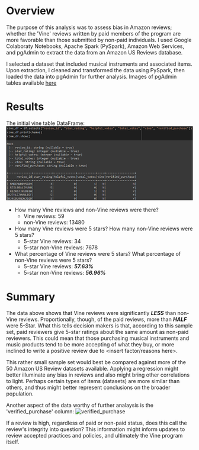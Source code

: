 # Overview
The purpose of this analysis was to assess bias in Amazon reviews; whether the 'Vine' reviews written by paid members of the program are more favorable than those submitted by non-paid individuals. I used Google Colaboraty Notebooks, Apache Spark (PySpark), Amazon Web Services, and pgAdmin to extract the data from an Amazon US Reviews database.
        
I selected a dataset that included musical instruments and associated items. Upon extraction, I cleaned and transformed the data using PySpark, then loaded the data into pgAdmin for further analysis. Images of pgAdmin tables available [here](Resources/Images)

# Results
The initial vine table DataFrame:
![](Resources/Images/vine_dataframe.png)

* How many Vine reviews and non-Vine reviews were there?
    * Vine reviews: 59
    * non-Vine reviews: 13480    
* How many Vine reviews were 5 stars? How many non-Vine reviews were 5 stars?
    * 5-star Vine reviews: 34
    * 5-star non-Vine reviews: 7678
* What percentage of Vine reviews were 5 stars? What percentage of non-Vine reviews were 5 stars?
    * 5-star Vine reviews: ***57.63%***
    * 5-star non-Vine reviews: ***56.96%***

# Summary
The data above shows that Vine reviews were significantly ***LESS*** than non-Vine reviews. Proportionally, though, of the paid reviews, more than ***HALF*** were 5-Star. What this tells decision makers is that, according to this sample set, paid reviewers give 5-star ratings about the same amount as non-paid reviewers. This could mean that those purchasing musical instruments and music products tend to be more accepting of what they buy, or more inclined to write a positive review due to <insert factor/reasons here>.

This rather small sample set would best be compared against more of the 50 Amazon US Review datasets available. Applying a regression might better illuminate any bias in reviews and also might bring other correlations to light. Perhaps certain types of items (datasets) are more similar than others, and thus might better represent conclusions on the broader population.

Another aspect of the data worthy of further analaysis is the 'verified_purchase' column:
![verified_purchase](https://user-images.githubusercontent.com/114544346/218237333-471c8845-4642-4228-b8c9-1c880e23dbac.png)

If a review is high, regardless of paid or non-paid status, does this call the review's integrity into question? This information might inform updates to review accepted practices and policies, and ultimately the Vine program itself.
